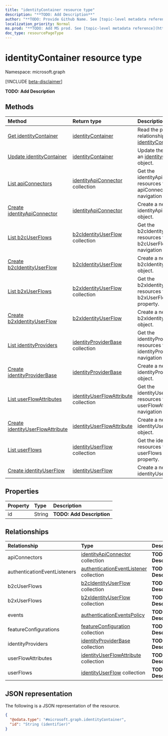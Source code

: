 ```yaml
---
title: "identityContainer resource type"
description: "**TODO: Add Description**"
author: "**TODO: Provide Github Name. See [topic-level metadata reference](https://msgo.azurewebsites.net/add/document/guidelines/metadata.html#topic-level-metadata)**"
localization_priority: Normal
ms.prod: "**TODO: Add MS prod. See [topic-level metadata reference](https://msgo.azurewebsites.net/add/document/guidelines/metadata.html#topic-level-metadata)**"
doc_type: resourcePageType
---
```


# identityContainer resource type

Namespace: microsoft.graph

[!INCLUDE [beta-disclaimer](../../includes/beta-disclaimer.md)]

**TODO: Add Description**

## Methods
|Method|Return type|Description|
|:---|:---|:---|
|[Get identityContainer](../api/identitycontainer-get.md)|[identityContainer](../resources/identitycontainer.md)|Read the properties and relationships of an [identityContainer](../resources/identitycontainer.md) object.|
|[Update identityContainer](../api/identitycontainer-update.md)|[identityContainer](../resources/identitycontainer.md)|Update the properties of an [identityContainer](../resources/identitycontainer.md) object.|
|[List apiConnectors](../api/identitycontainer-list-apiconnectors.md)|[identityApiConnector](../resources/identityapiconnector.md) collection|Get the identityApiConnector resources from the apiConnectors navigation property.|
|[Create identityApiConnector](../api/identitycontainer-post-apiconnectors.md)|[identityApiConnector](../resources/identityapiconnector.md)|Create a new identityApiConnector object.|
|[List b2cUserFlows](../api/identitycontainer-list-b2cuserflows.md)|[b2cIdentityUserFlow](../resources/b2cidentityuserflow.md) collection|Get the b2cIdentityUserFlow resources from the b2cUserFlows navigation property.|
|[Create b2cIdentityUserFlow](../api/identitycontainer-post-b2cuserflows.md)|[b2cIdentityUserFlow](../resources/b2cidentityuserflow.md)|Create a new b2cIdentityUserFlow object.|
|[List b2xUserFlows](../api/identitycontainer-list-b2xuserflows.md)|[b2xIdentityUserFlow](../resources/b2xidentityuserflow.md) collection|Get the b2xIdentityUserFlow resources from the b2xUserFlows navigation property.|
|[Create b2xIdentityUserFlow](../api/identitycontainer-post-b2xuserflows.md)|[b2xIdentityUserFlow](../resources/b2xidentityuserflow.md)|Create a new b2xIdentityUserFlow object.|
|[List identityProviders](../api/identitycontainer-list-identityproviders.md)|[identityProviderBase](../resources/identityproviderbase.md) collection|Get the identityProviderBase resources from the identityProviders navigation property.|
|[Create identityProviderBase](../api/identitycontainer-post-identityproviders.md)|[identityProviderBase](../resources/identityproviderbase.md)|Create a new identityProviderBase object.|
|[List userFlowAttributes](../api/identitycontainer-list-userflowattributes.md)|[identityUserFlowAttribute](../resources/identityuserflowattribute.md) collection|Get the identityUserFlowAttribute resources from the userFlowAttributes navigation property.|
|[Create identityUserFlowAttribute](../api/identitycontainer-post-userflowattributes.md)|[identityUserFlowAttribute](../resources/identityuserflowattribute.md)|Create a new identityUserFlowAttribute object.|
|[List userFlows](../api/identitycontainer-list-userflows.md)|[identityUserFlow](../resources/identityuserflow.md) collection|Get the identityUserFlow resources from the userFlows navigation property.|
|[Create identityUserFlow](../api/identitycontainer-post-userflows.md)|[identityUserFlow](../resources/identityuserflow.md)|Create a new identityUserFlow object.|

## Properties
|Property|Type|Description|
|:---|:---|:---|
|id|String|**TODO: Add Description**|

## Relationships
|Relationship|Type|Description|
|:---|:---|:---|
|apiConnectors|[identityApiConnector](../resources/identityapiconnector.md) collection|**TODO: Add Description**|
|authenticationEventListeners|[authenticationEventListener](../resources/authenticationeventlistener.md) collection|**TODO: Add Description**|
|b2cUserFlows|[b2cIdentityUserFlow](../resources/b2cidentityuserflow.md) collection|**TODO: Add Description**|
|b2xUserFlows|[b2xIdentityUserFlow](../resources/b2xidentityuserflow.md) collection|**TODO: Add Description**|
|events|[authenticationEventsPolicy](../resources/authenticationeventspolicy.md)|**TODO: Add Description**|
|featureConfigurations|[featureConfiguration](../resources/featureconfiguration.md) collection|**TODO: Add Description**|
|identityProviders|[identityProviderBase](../resources/identityproviderbase.md) collection|**TODO: Add Description**|
|userFlowAttributes|[identityUserFlowAttribute](../resources/identityuserflowattribute.md) collection|**TODO: Add Description**|
|userFlows|[identityUserFlow](../resources/identityuserflow.md) collection|**TODO: Add Description**|

## JSON representation
The following is a JSON representation of the resource.
<!-- {
  "blockType": "resource",
  "keyProperty": "id",
  "@odata.type": "microsoft.graph.identityContainer",
  "openType": false
}
-->
``` json
{
  "@odata.type": "#microsoft.graph.identityContainer",
  "id": "String (identifier)"
}
```

